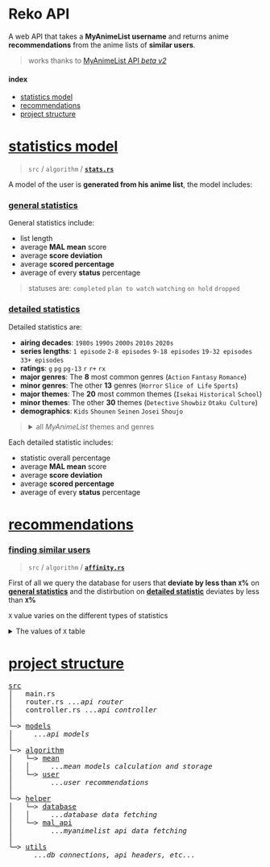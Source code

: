 # Reko API
A web API that takes a **MyAnimeList username** and returns anime **recommendations** from the anime lists of **similar users**.

> works thanks to [MyAnimeList API *beta v2*](https://myanimelist.net/apiconfig/references/api/v2)

#### index
* [statistics model](#statistics-model)
* [recommendations](#recommendations)
* [project structure](#project-structure)

# [statistics model](#statistics-model)
> `src` / `algorithm` / [**`stats.rs`**](src/algorithm/model/stats.rs)

A model of the user is **generated from his anime list**, the model includes:

### [general statistics](#general-statistics)

General statistics include:
* list length
* average **MAL mean** score
* average **score deviation**
* average **scored percentage**
* average of every **status** percentage

> statuses are: `completed` `plan to watch` `watching` `on hold` `dropped`

### [detailed statistics](#detailed-statistics)

Detailed statistics are:
* **airing decades**: `1980s` `1990s` `2000s` `2010s` `2020s`
* **series lengths**: `1 episode` `2-8 episodes` `9-18 episodes` `19-32 episodes` `33+ episodes`
* **ratings**: `g` `pg` `pg-13` `r` `r+` `rx`
* **major genres**: The **8** most common genres (`Action` `Fantasy` `Romance`)
* **minor genres**: The other **13** genres (`Horror` `Slice of Life` `Sports`)
* **major themes**: The **20** most common themes (`Isekai` `Historical` `School`)
* **minor themes**: The other **30** themes (`Detective` `Showbiz` `Otaku Culture`)
* **demographics**: `Kids` `Shounen` `Seinen` `Josei` `Shoujo`

<blockquote><details><summary>all <i>MyAnimeList</i> themes and genres</summary>

#### MAJOR Genres
[**`Action`**](/) `Fantasy` `Romance`

#### minor Genres
`Horror` `Slice of Life` `Sports`

#### MAJOR Themes
`Isekai` `Historical` `School`

#### minor Themes
`Detective` `Showbiz` `Otaku Culture`

<br>

*buttons link to respective MyAnimeList genre/theme page*
</details></blockquote>


Each detailed statistic includes:
* statistic overall percentage
* average **MAL mean** score
* average **score deviation**
* average **scored percentage**
* average of every **status** percentage

# [recommendations](#recommendations)

### [finding similar users](#finding-similar-users)
> `src` / `algorithm` / [**`affinity.rs`**](src/algorithm/model/affinity.rs)

First of all we query the database for users that **deviate by less than `X`%** on **[general statistics](#general-statistics)** and the distirbution on **[detailed statistic](#detailed-statistics)** deviates by less than **`X`%**

`X` value varies on the different types of statistics
<details><summary>The values of <code>X</code> table</summary>

| value of `X`   | perc | mean score | score dev | scored perc | completed | plan to watch | watching | on hold | dropped |
|----------------|------|------------|-----------|-------------|-----------|---------------|----------|---------|---------|
| general        |      | 1c         | 2c        | 2c          | 2c        | 3c            | 3c       | 3c      | 3c      |
| airing decades | 2c   | 2c         | 4c        | 4c          | 6c        | 8c            | 8c       | 8c      | 6c      |
| series length  | 2c   | 2c         | 4c        | 4c          | 6c        | 8c            | 8c       | 8c      | 6c      |
| ratings        | 2c   | 2c         | 4c        | 4c          | 6c        | 8c            | 8c       | 8c      | 6c      |
| major genres   | 2c   | 2c         | 4c        | 4c          | 6c        | 8c            | 8c       | 8c      | 6c      |
| minor genres   | 2c   | 2c         | 4c        | 4c          | 6c        | 8c            | 8c       | 8c      | 6c      |
| major themes   | 2c   | 2c         | 4c        | 4c          | 6c        | 8c            | 8c       | 8c      | 6c      |
| minor themes   | 2c   | 2c         | 4c        | 4c          | 6c        | 8c            | 8c       | 8c      | 6c      |
| demographics   | 2c   | 2c         | 4c        | 4c          | 6c        | 8c            | 8c       | 8c      | 6c      |

with **`c`** = **500,000** / **number of users** in the database
</details>

# [project structure](#project-structure)

<pre>
<a href="src/">src</a>
│   main.rs
│   router.rs <i>...api router</i>
│   controller.rs <i>...api controller</i>
│
└─> <a href="src/models">models</a>
│     <i>...api models</i>
│
└─> <a href="src/algorithm">algorithm</a>
│   └─> <a href="src/algorithm/mean">mean</a>
│   │     <i>...mean models calculation and storage</i>
│   └─> <a href="src/algorithm/user">user</a>
│         <i>...user recommendations</i>
│
└─> <a href="src/helper">helper</a>
│   └─> <a href="src/helper/database">database</a>
│   │     <i>...database data fetching</i>
│   └─> <a href="src/helper/mal_api">mal_api</a>
│         <i>...myanimelist api data fetching</i>
│
└─> <a href="src/utils">utils</a>
      <i>...db connections, api headers, etc...</i>
</pre>
